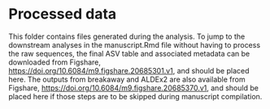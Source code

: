 # Processed data
This folder contains files generated during the analysis. To jump to the downstream analyses in the manuscript.Rmd file without having to process the raw sequences, the final ASV table and associated metadata can be downloaded from Figshare, https://doi.org/10.6084/m9.figshare.20685301.v1, and should be placed here. The outputs from breakaway and ALDEx2 are also available from Figshare, https://doi.org/10.6084/m9.figshare.20685370.v1, and should be placed here if those steps are to be skipped during manuscript compilation.
